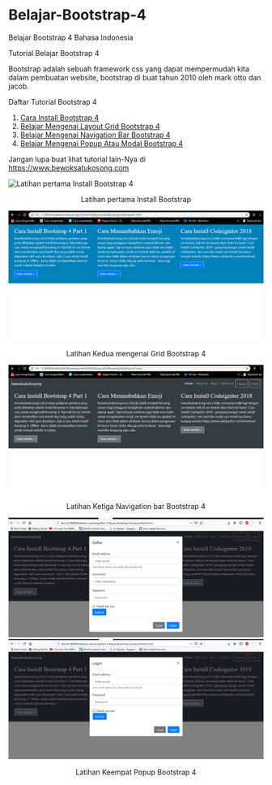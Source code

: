 # Belajar-Bootstrap-4
Belajar Bootstrap 4 Bahasa Indonesia 

Tutorial Belajar Bootstrap 4 

Bootstrap adalah sebuah framework css yang dapat mempermudah kita dalam pembuatan website, bootstrap di buat tahun 2010 oleh mark otto dan jacob.

Daftar Tutorial Bootstrap 4 
1. [Cara Install Bootstrap 4 ](https://www.bewoksatukosong.com/2019/02/cara-install-bootstrap-4-part-1.html)
2. [Belajar Mengenai Layout Grid Bootstrap 4 ](https://www.bewoksatukosong.com/2019/02/cara-memahami-layout-bootstrap-4-part-2.html)
3. [Belajar Mengenai Navigation Bar Bootstrap 4 ](https://www.bewoksatukosong.com/2019/02/belajar-navigation-bar-bootstrap4.html)
4. [Belajar Mengenai Popup Atau Modal Bootstrap 4 ](https://www.bewoksatukosong.com/2019/03/belajar-menggunakan-pop-up-atau-modal-bootstrap-4.html)

Jangan lupa buat lihat tutorial lain-Nya di 
https://www.bewoksatukosong.com

![Latihan pertama Install Bootstrap 4](https://github.com/geraldprambudi/Belajar-Bootstrap-4/blob/master/Part%201%20Install%20Bootstrap%204/Screenshot_1.png "Latihan pertama Install Bootstrap")
<p align="center">
  Latihan pertama Install Bootstrap
</p>

![Latihan Kedua Grid Bootstrap 4](https://github.com/geraldprambudi/Belajar-Bootstrap-4/blob/master/Part%202%20Layout%20Bootstrap%204/Screenshot%20Latihan%20Part%202/3.png "Latihan kedua mengenai grid bootstrap")
<p align="center">
  Latihan Kedua mengenai Grid Bootstrap 4
</p>

![Latihan Ketiga Navigation bar Bootstrap 4](https://github.com/geraldprambudi/Belajar-Bootstrap-4/blob/master/Part%203%20Navigation%20Bar%20Bootstrap%204/Screenshot%20Latihan%20Part%203/4.png "Latihan Ketiga Navigation bar Bootstrap 4")
<p align="center">
  Latihan Ketiga Navigation bar Bootstrap 4
</p>

![Latihan Keempat Popup atau Modal Bootstrap 4](https://github.com/geraldprambudi/Belajar-Bootstrap-4/blob/master/Part%204%20Popup%20Bootstrap%204/screenshot%20part%204%20bootstrap%20popup/10.png "Latihan Keempat Popup Bootstrap 4")
![Latihan Keempat Popup atau Modal Bootstrap 4](https://github.com/geraldprambudi/Belajar-Bootstrap-4/blob/master/Part%204%20Popup%20Bootstrap%204/screenshot%20part%204%20bootstrap%20popup/11.png "Latihan Keempat Popup Bootstrap 4")
<p align="center">
  Latihan Keempat Popup Bootstrap 4
</p>
